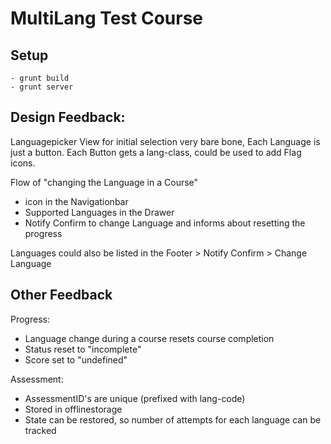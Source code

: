 # MultiLang Test Course

## Setup
    - grunt build
    - grunt server
    
## Design Feedback:
Languagepicker View for initial selection very bare bone, Each Language is just a button. Each Button gets a lang-class, could be used to add Flag icons.

Flow of "changing the Language in a Course"
- icon in the Navigationbar
- Supported Languages in the Drawer
- Notify Confirm to change Language and informs about resetting the progress

Languages could also be listed in the Footer > Notify Confirm > Change Language

## Other Feedback
Progress:
- Language change during a course resets course completion
- Status reset to "incomplete"
- Score set to "undefined"

Assessment:
- AssessmentID's are unique (prefixed with lang-code)
- Stored in offlinestorage
- State can be restored, so number of attempts for each language can be tracked
